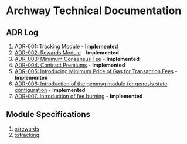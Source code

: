 # Archway Technical Documentation

## ADR Log

1. [ADR-001: Tracking Module](adr/ADR-001-tracking-module.md) - **Implemented**
2. [ADR-002: Rewards Module](adr/ADR-002-rewards-module.md) - **Implemented**
3. [ADR-003: Minimum Consensus Fee](adr/ADR-003-minimum-consensus-fee.md) - **Implemented**
4. [ADR-004: Contract Premiums](adr/ADR-004-contract-premiums.md) - **Implemented**
5. [ADR-005: Introducing Minimum Price of Gas for Transaction Fees](adr/ADR-005-minimum-price-of-gas.md) - **Implemented**
6. [ADR-006: Introduction of the genmsg module for genesis state configuration](adr/ADR-006-genmsg-module.md) - **Implemented**
7. [ADR-007: Introduction of fee burning](adr/ADR-007-fee-burning.md) - **Implemented**

## Module Specifications

1. [x/rewards](../x/rewards/spec/README.md)
2. [x/tracking](../x/tracking/spec/README.md)
